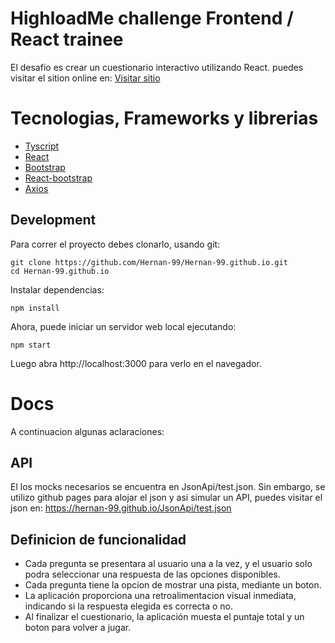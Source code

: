 # HighloadMe challenge Frontend / React trainee

El desafio es crear un cuestionario interactivo utilizando React.
puedes visitar el sition online en:
[Visitar sitio](https://cuestionario-app.netlify.app/)

# Tecnologias, Frameworks y librerias

- [Tyscript](https://www.typescriptlang.org/)
- [React](http://reactjs.org)
- [Bootstrap](https://getbootstrap.com/)
- [React-bootstrap](https://react-bootstrap.netlify.app/)
- [Axios](https://axios-http.com/)

## Development

Para correr el proyecto debes clonarlo, usando git:

```
git clone https://github.com/Hernan-99/Hernan-99.github.io.git
cd Hernan-99.github.io
```

Instalar dependencias:

```
npm install
```

Ahora, puede iniciar un servidor web local ejecutando:

```
npm start
```

Luego abra http://localhost:3000 para verlo en el navegador.

# Docs

A continuacion algunas aclaraciones:

## API

El los mocks necesarios se encuentra en JsonApi/test.json. Sin embargo, se utilizo github pages para alojar el json y asi simular un API, puedes visitar el json en: https://hernan-99.github.io/JsonApi/test.json

## Definicion de funcionalidad
- Cada pregunta se presentara al usuario una a la vez, y el usuario solo podra seleccionar una respuesta de las opciones disponibles.
- Cada pregunta tiene la opcion de mostrar una pista, mediante un boton.
- La aplicación proporciona una retroalimentacion visual inmediata, indicando si la respuesta elegida es correcta o no.
- Al finalizar el cuestionario, la aplicación muesta el puntaje total y un boton para volver a jugar.
